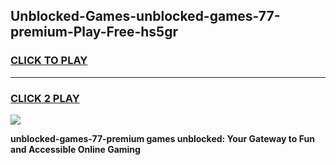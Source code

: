 
## Unblocked-Games-unblocked-games-77-premium-Play-Free-hs5gr
<h3>
<a href="https://premium76.site?title=unblocked-games-77-premium&ref=10A">CLICK TO PLAY</a></h3>
<hr>

<h3>
<a href="https://premium76.site?title=unblocked-games-77-premium&ref=10A">CLICK 2 PLAY</a>
  
</h3>

<a href="https://premium76.site?title=unblocked-games-77-premium&ref=10A"><img src="https://clearcache.store/games.png"></a>


**unblocked-games-77-premium games unblocked: Your Gateway to Fun and Accessible Online Gaming**
